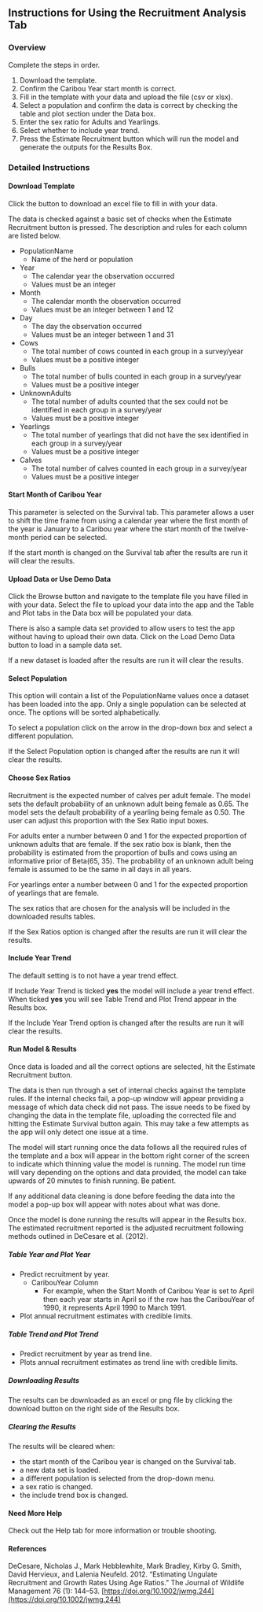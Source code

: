 <!---
# Copyright 2023 Environment and Climate Change Canada
#
# Licensed under the Apache License, Version 2.0 (the "License");
# you may not use this file except in compliance with the License.
# You may obtain a copy of the License at
#
# http://www.apache.org/licenses/LICENSE-2.0
#
# Unless required by applicable law or agreed to in writing, software
# distributed under the License is distributed on an "AS IS" BASIS,
# WITHOUT WARRANTIES OR CONDITIONS OF ANY KIND, either express or implied.
# See the License for the specific language governing permissions and
# limitations under the License.
-->

## Instructions for Using the Recruitment Analysis Tab

### Overview

Complete the steps in order. 

1. Download the template.
2. Confirm the Caribou Year start month is correct.
3. Fill in the template with your data and upload the file (csv or xlsx).
4. Select a population and confirm the data is correct by checking the table and plot section under the Data box.
5. Enter the sex ratio for Adults and Yearlings.
6. Select whether to include year trend.
7. Press the Estimate Recruitment button which will run the model and generate the outputs for the Results Box.

### Detailed Instructions

#### Download Template

Click the button to download an excel file to fill in with your data.

The data is checked against a basic set of checks when the Estimate Recruitment button is pressed. 
The description and rules for each column are listed below.

- PopulationName
  - Name of the herd or population
- Year
  - The calendar year the observation occurred 
  - Values must be an integer
- Month
  - The calendar month the observation occurred
  - Values must be an integer between 1 and 12
- Day
  - The day the observation occurred
  - Values must be an integer between 1 and 31
- Cows
  - The total number of cows counted in each group in a survey/year
  - Values must be a positive integer
- Bulls
  - The total number of bulls counted in each group in a survey/year
  - Values must be a positive integer
- UnknownAdults
  - The total number of adults counted that the sex could not be identified in each group in a survey/year
  - Values must be a positive integer
- Yearlings
  - The total number of yearlings that did not have the sex identified in each group in a survey/year
  - Values must be a positive integer
- Calves
  - The total number of calves counted in each group in a survey/year
  - Values must be a positive integer

#### Start Month of Caribou Year

This parameter is selected on the Survival tab.
This parameter allows a user to shift the time frame from using a calendar year where the first month of the year is January to a Caribou year where the start month of the twelve-month period can be selected.

If the start month is changed on the Survival tab after the results are run it will clear the results.

#### Upload Data or Use Demo Data

Click the Browse button and navigate to the template file you have filled in with your data. 
Select the file to upload your data into the app and the Table and Plot tabs in the Data box will be populated your data. 

There is also a sample data set provided to allow users to test the app without having to upload their own data.
Click on the Load Demo Data button to load in a sample data set. 

If a new dataset is loaded after the results are run it will clear the results.

#### Select Population

This option will contain a list of the PopulationName values once a dataset has been loaded into the app.
Only a single population can be selected at once.
The options will be sorted alphabetically.

To select a population click on the arrow in the drop-down box and select a different population. 

If the Select Population option is changed after the results are run it will clear the results.

#### Choose Sex Ratios

Recruitment is the expected number of calves per adult female.
The model sets the default probability of an unknown adult being female as 0.65.
The model sets the default probability of a yearling being female as 0.50.
The user can adjust this proportion with the Sex Ratio input boxes.

For adults enter a number between 0 and 1 for the expected proportion of unknown adults that are female.
If the sex ratio box is blank, then the probability is estimated from the proportion of bulls and cows using an informative prior of Beta(65, 35).
The probability of an unknown adult being female is assumed to be the same in all days in all years.

For yearlings enter a number between 0 and 1 for the expected proportion of yearlings that are female. 

The sex ratios that are chosen for the analysis will be included in the downloaded results tables. 

If the Sex Ratios option is changed after the results are run it will clear the results.

#### Include Year Trend

The default setting is to not have a year trend effect. 

If Include Year Trend is ticked **yes** the model will include a year trend effect.
When ticked **yes** you will see Table Trend and Plot Trend appear in the Results box.

If the Include Year Trend option is changed after the results are run it will clear the results.

#### Run Model & Results

Once data is loaded and all the correct options are selected, hit the Estimate Recruitment button.

The data is then run through a set of internal checks against the template rules.
If the internal checks fail, a pop-up window will appear providing a message of which data check did not pass.
The issue needs to be fixed by changing the data in the template file, uploading the corrected file and hitting the Estimate Survival button again.
This may take a few attempts as the app will only detect one issue at a time. 

The model will start running once the data follows all the required rules of the template and a box will appear in the bottom right corner of the screen to indicate which thinning value the model is running. 
The model run time will vary depending on the options and data provided, the model can  take upwards of 20 minutes to finish running. 
Be patient. 

If any additional data cleaning is done before feeding the data into the model a pop-up box will appear with notes about what was done. 

Once the model is done running the results will appear in the Results box. 
The estimated recruitment reported is the adjusted recruitment following methods outlined in DeCesare et al. (2012).

##### Table Year and Plot Year

- Predict recruitment by year.
  - CaribouYear Column
    - For example, when the Start Month of Caribou Year is set to April then each year starts in April so if the row has the CaribouYear of 1990, it represents April 1990 to March 1991.
- Plot annual recruitment estimates with credible limits.

##### Table Trend and Plot Trend

- Predict recruitment by year as trend line.
- Plots annual recruitment estimates as trend line with credible limits.

##### Downloading Results

The results can be downloaded as an excel or png file by clicking the download button on the right side of the Results box.

##### Clearing the Results

The results will be cleared when:

- the start month of the Caribou year is changed on the Survival tab.
- a new data set is loaded.
- a different population is selected from the drop-down menu.
- a sex ratio is changed.
- the include trend box is changed. 

#### Need More Help

Check out the Help tab for more information or trouble shooting. 

#### References

DeCesare, Nicholas J., Mark Hebblewhite, Mark Bradley, Kirby G. Smith,
David Hervieux, and Lalenia Neufeld. 2012. “Estimating Ungulate
Recruitment and Growth Rates Using Age Ratios.” The Journal of Wildlife
Management 76 (1): 144–53. [https://doi.org/10.1002/jwmg.244](https://doi.org/10.1002/jwmg.244)

